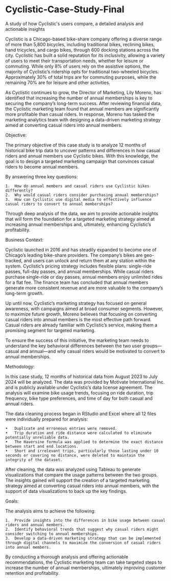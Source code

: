 # Cyclistic-Case-Study-Final
A study of how Cyclistic's users compare, a detailed analysis and actionable insights

Cyclistic is a Chicago-based bike-share company offering a diverse range of more than 5,800 bicycles, including traditional bikes, reclining bikes, hand tricycles, and cargo bikes, through 600 docking stations across the city. Cyclistic has built a solid reputation for its inclusivity, allowing a variety of users to meet their transportation needs, whether for leisure or commuting. While only 8% of users rely on the assistive options, the majority of Cyclistic’s ridership opts for traditional two-wheeled bicycles. Approximately 30% of total trips are for commuting purposes, while the remaining 70% are for leisure and other activities.

As Cyclistic continues to grow, the Director of Marketing, Lily Moreno, has identified that increasing the number of annual memberships is key to securing the company’s long-term success. After reviewing financial data, the Cyclistic marketing team found that annual members are significantly more profitable than casual riders. In response, Moreno has tasked the marketing analytics team with designing a data-driven marketing strategy aimed at converting casual riders into annual members.

Objective:

The primary objective of this case study is to analyze 12 months of historical bike trip data to uncover patterns and differences in how casual riders and annual members use Cyclistic bikes. With this knowledge, the goal is to design a targeted marketing campaign that convinces casual riders to become annual members.

By answering three key questions:

	1.	How do annual members and casual riders use Cyclistic bikes differently?
	2.	Why would casual riders consider purchasing annual memberships?
	3.	How can Cyclistic use digital media to effectively influence casual riders to convert to annual memberships?

Through deep analysis of the data, we aim to provide actionable insights that will form the foundation for a targeted marketing strategy aimed at increasing annual memberships and, ultimately, enhancing Cyclistic’s profitability.

Business Context:

Cyclistic launched in 2016 and has steadily expanded to become one of Chicago’s leading bike-share providers. The company’s bikes are geo-tracked, and users can unlock and return them at any station within the system. Cyclistic’s pricing strategy includes flexible plans: single-ride passes, full-day passes, and annual memberships. While casual riders purchase single-ride or day passes, annual members enjoy unlimited rides for a flat fee. The finance team has concluded that annual members generate more consistent revenue and are more valuable to the company’s long-term growth.

Up until now, Cyclistic’s marketing strategy has focused on general awareness, with campaigns aimed at broad consumer segments. However, to maximize future growth, Moreno believes that focusing on converting casual riders into annual members is the most effective path forward. Casual riders are already familiar with Cyclistic’s service, making them a promising segment for targeted marketing.

To ensure the success of this initiative, the marketing team needs to understand the key behavioral differences between the two user groups—casual and annual—and why casual riders would be motivated to convert to annual memberships.

Methodology:

In this case study, 12 months of historical data from August 2023 to July 2024 will be analyzed. The data was provided by Motivate International Inc. and is publicly available under Cyclistic’s data license agreement. The analysis will examine bike usage trends, focusing on ride duration, trip frequency, bike type preferences, and time of day for both casual and annual riders.

The data cleaning process began in RStudio and Excel where all 12 files were individually prepared for analysis:

	•	Duplicate and erroneous entries were removed.
	•	Trip duration and ride distance were calculated to eliminate potentially unreliable data.
	•	The Haversine formula was applied to determine the exact distance between start and end locations.
	•	Short and irrelevant trips, particularly those lasting under 10 seconds or covering no distance, were deleted to maintain the integrity of the dataset.

After cleaning, the data was analyzed using Tableau to generate visualizations that compare the usage patterns between the two groups. The insights gained will support the creation of a targeted marketing strategy aimed at converting casual riders into annual members, with the support of data visualizations to back up the key findings.

Goals:

The analysis aims to achieve the following:

	1.	Provide insights into the differences in bike usage between casual riders and annual members.
	2.	Identify behavioral trends that suggest why casual riders might consider switching to annual memberships.
	3.	Develop a data-driven marketing strategy that can be implemented through digital channels to maximize the conversion of casual riders into annual members.

By conducting a thorough analysis and offering actionable recommendations, the Cyclistic marketing team can take targeted steps to increase the number of annual memberships, ultimately improving customer retention and profitability.
